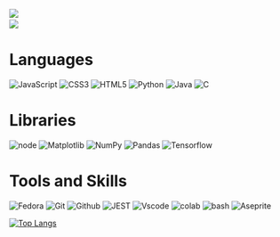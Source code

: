 <!-- [![An image of @swap's Holopin badges, which is a link to view their full Holopin profile](https://holopin.me/swap)](https://holopin.io/@swap) -->

[![](https://github-readme-stats.vercel.app/api?username=Swap2104&show_icons=true&theme=tokyonight&show=prs_merged,prs_merged_percentage)](https://github.com/anuraghazra/github-readme-stats) &nbsp;
<br>![](https://komarev.com/ghpvc/?username=Swap2104&style=flat-square)
# Languages
![JavaScript](https://img.shields.io/badge/javascript-282A36.svg?style=for-the-badge&logo=javascript&logoColor=%23F7DF1E)
![CSS3](https://img.shields.io/badge/css3-282A36.svg?style=for-the-badge&logo=css3&logoColor=blue)
![HTML5](https://img.shields.io/badge/-html5-282A36.svg?logo=html5&logoColor=orange&style=for-the-badge)
![Python](https://img.shields.io/badge/Python-282A36?style=for-the-badge&logo=python&logoColor=yellow)
![Java](https://img.shields.io/badge/java-282A36.svg?style=for-the-badge&logo=openjdk&logoColor=red)
![C](https://img.shields.io/badge/C-282A36?style=for-the-badge&logo=c&logoColor=00599C)

# Libraries 
![node](https://img.shields.io/badge/Node.js-282A36?style=for-the-badge&logo=node.js&logoColor=43853D)
![Matplotlib](https://img.shields.io/badge/Matplotlib-282A36.svg?style=for-the-badge&logo=Matplotlib&logoColor=23ffffff)
![NumPy](https://img.shields.io/badge/numpy-282A36.svg?style=for-the-badge&logo=numpy&logoColor=whit23013243e)
![Pandas](https://img.shields.io/badge/pandas-282A36.svg?style=for-the-badge&logo=pandas&logoColor=23150458)
![Tensorflow](https://img.shields.io/badge/TensorFlow-282A36?style=for-the-badge&logo=tensorflow&logoColor=FF6F00)

# Tools and Skills
![Fedora](https://img.shields.io/badge/Fedora-282A36?style=for-the-badge&logo=fedora&logoColor=0078D4)
![Git](https://img.shields.io/badge/-git-282A36?logo=git&logoColor=F05032&style=for-the-badge) 
![Github](https://img.shields.io/badge/-github-282A36?logo=github&logoColor=white&style=for-the-badge)
![JEST](https://img.shields.io/badge/Jest-282A36?style=for-the-badge&logo=Jest&logoColor=white)
![Vscode](https://img.shields.io/badge/Visual_Studio_Code-282A36?style=for-the-badge&logo=visual%20studio%20code&logoColor=0078D4)
![colab](https://img.shields.io/badge/Colab-282A36?style=for-the-badge&logo=googlecolab&color=282A36)
![bash](https://img.shields.io/badge/GNU%20Bash-282A36?style=for-the-badge&logo=GNU%20Bash&logoColor=white)
![Aseprite](https://img.shields.io/badge/Aseprite-282A36?style=for-the-badge&logo=Aseprite&logoColor=white)

[![Top Langs](https://github-readme-stats.vercel.app/api/top-langs/?username=Swap2104&langs_count=7&show_icons=true&theme=tokyonight&hide&layout=donut)](https://github.com/anuraghazra/github-readme-stats)
